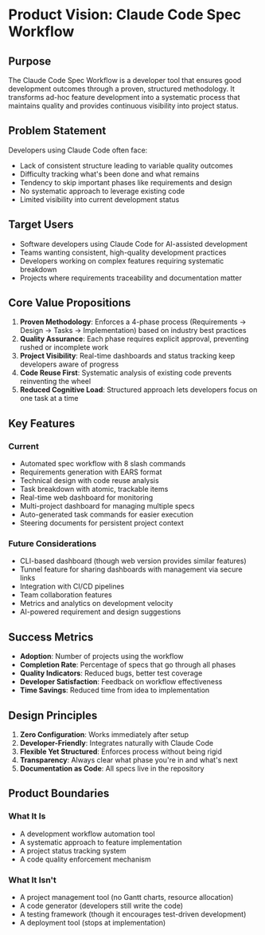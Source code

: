 # Product Vision: Claude Code Spec Workflow

## Purpose

The Claude Code Spec Workflow is a developer tool that ensures good development outcomes through a proven, structured methodology. It transforms ad-hoc feature development into a systematic process that maintains quality and provides continuous visibility into project status.

## Problem Statement

Developers using Claude Code often face:
- Lack of consistent structure leading to variable quality outcomes
- Difficulty tracking what's been done and what remains
- Tendency to skip important phases like requirements and design
- No systematic approach to leverage existing code
- Limited visibility into current development status

## Target Users

- Software developers using Claude Code for AI-assisted development
- Teams wanting consistent, high-quality development practices
- Developers working on complex features requiring systematic breakdown
- Projects where requirements traceability and documentation matter

## Core Value Propositions

1. **Proven Methodology**: Enforces a 4-phase process (Requirements → Design → Tasks → Implementation) based on industry best practices
2. **Quality Assurance**: Each phase requires explicit approval, preventing rushed or incomplete work
3. **Project Visibility**: Real-time dashboards and status tracking keep developers aware of progress
4. **Code Reuse First**: Systematic analysis of existing code prevents reinventing the wheel
5. **Reduced Cognitive Load**: Structured approach lets developers focus on one task at a time

## Key Features

### Current
- Automated spec workflow with 8 slash commands
- Requirements generation with EARS format
- Technical design with code reuse analysis
- Task breakdown with atomic, trackable items
- Real-time web dashboard for monitoring
- Multi-project dashboard for managing multiple specs
- Auto-generated task commands for easier execution
- Steering documents for persistent project context

### Future Considerations
- CLI-based dashboard (though web version provides similar features)
- Tunnel feature for sharing dashboards with management via secure links
- Integration with CI/CD pipelines
- Team collaboration features
- Metrics and analytics on development velocity
- AI-powered requirement and design suggestions

## Success Metrics

- **Adoption**: Number of projects using the workflow
- **Completion Rate**: Percentage of specs that go through all phases
- **Quality Indicators**: Reduced bugs, better test coverage
- **Developer Satisfaction**: Feedback on workflow effectiveness
- **Time Savings**: Reduced time from idea to implementation

## Design Principles

1. **Zero Configuration**: Works immediately after setup
2. **Developer-Friendly**: Integrates naturally with Claude Code
3. **Flexible Yet Structured**: Enforces process without being rigid
4. **Transparency**: Always clear what phase you're in and what's next
5. **Documentation as Code**: All specs live in the repository

## Product Boundaries

### What It Is
- A development workflow automation tool
- A systematic approach to feature implementation
- A project status tracking system
- A code quality enforcement mechanism

### What It Isn't
- A project management tool (no Gantt charts, resource allocation)
- A code generator (developers still write the code)
- A testing framework (though it encourages test-driven development)
- A deployment tool (stops at implementation)